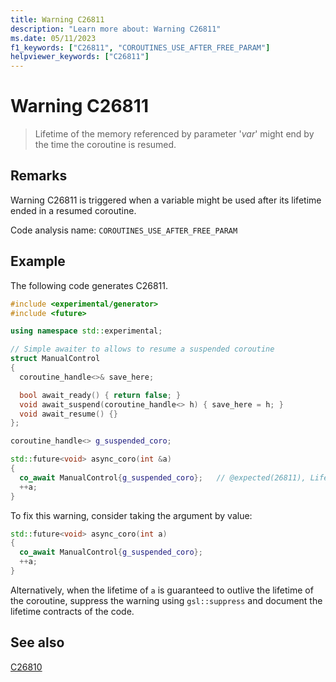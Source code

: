 ```yaml
---
title: Warning C26811
description: "Learn more about: Warning C26811"
ms.date: 05/11/2023
f1_keywords: ["C26811", "COROUTINES_USE_AFTER_FREE_PARAM"]
helpviewer_keywords: ["C26811"]
---
```

# Warning C26811

> Lifetime of the memory referenced by parameter '*var*' might end by the time the coroutine is resumed.

## Remarks

Warning C26811 is triggered when a variable might be used after its lifetime ended in a resumed coroutine.

Code analysis name: `COROUTINES_USE_AFTER_FREE_PARAM`

## Example

The following code generates C26811.

```cpp
#include <experimental/generator>
#include <future>

using namespace std::experimental;

// Simple awaiter to allows to resume a suspended coroutine
struct ManualControl
{
  coroutine_handle<>& save_here;

  bool await_ready() { return false; }
  void await_suspend(coroutine_handle<> h) { save_here = h; }
  void await_resume() {}
};

coroutine_handle<> g_suspended_coro;

std::future<void> async_coro(int &a)
{
  co_await ManualControl{g_suspended_coro};   // @expected(26811), Lifetime of 'a' might end by the time this coroutine is resumed.
  ++a;
}
```

To fix this warning, consider taking the argument by value:

```cpp
std::future<void> async_coro(int a)
{
  co_await ManualControl{g_suspended_coro};
  ++a;
}
```

Alternatively, when the lifetime of `a` is guaranteed to outlive the lifetime of the coroutine, suppress the warning using `gsl::suppress` and document the lifetime contracts of the code.

## See also

[C26810](c26810.md)

